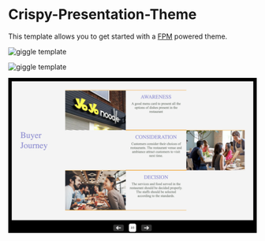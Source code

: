 # Crispy-Presentation-Theme

This template allows you to get started with a [FPM](https://fpm.dev) powered theme.

![giggle template](static/crispy1.png)

![giggle template](static/crispy2.png)

![giggle template](static/crispy3.png)